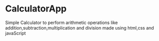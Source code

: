 # CalculatorApp
Simple Calculator to perform arithmetic operations like addition,subtraction,multiplication and division made using html,css and javaScript
